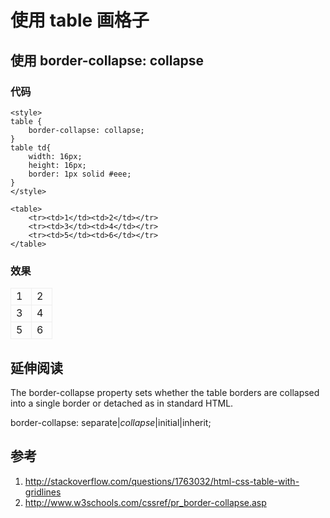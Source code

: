 ---
---

# 使用 table 画格子

## 使用 border-collapse: collapse
### 代码
```
<style>
table {
    border-collapse: collapse;
}
table td{
    width: 16px;
    height: 16px;
    border: 1px solid #eee;
}
</style>

<table>
    <tr><td>1</td><td>2</td></tr>
    <tr><td>3</td><td>4</td></tr>
    <tr><td>5</td><td>6</td></tr>
</table>
```

### 效果

<style>
table {
    border-collapse: collapse;
}
table td{
    width: 16px;
    height: 16px;
    border: 1px solid #eee;
}
</style>

<table>
    <tr><td>1</td><td>2</td></tr>
    <tr><td>3</td><td>4</td></tr>
    <tr><td>5</td><td>6</td></tr>
</table>

## 延伸阅读

The border-collapse property sets whether the table borders are collapsed into a single border or detached as in standard HTML.

border-collapse: separate|*collapse*|initial|inherit;

## 参考
1. http://stackoverflow.com/questions/1763032/html-css-table-with-gridlines
2. http://www.w3schools.com/cssref/pr_border-collapse.asp
